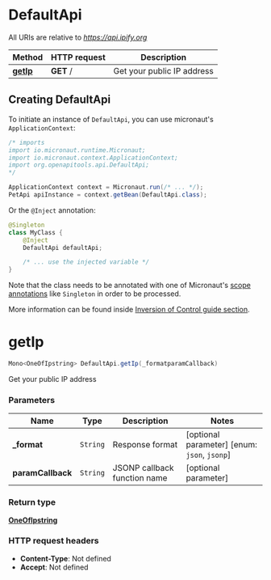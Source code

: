 # DefaultApi

All URIs are relative to *https://api.ipify.org*

Method | HTTP request | Description
------------- | ------------- | -------------
[**getIp**](DefaultApi.md#getIp) | **GET** / | Get your public IP address


## Creating DefaultApi

To initiate an instance of `DefaultApi`, you can use micronaut's `ApplicationContext`:
```java
/* imports
import io.micronaut.runtime.Micronaut;
import io.micronaut.context.ApplicationContext;
import org.openapitools.api.DefaultApi;
*/

ApplicationContext context = Micronaut.run(/* ... */);
PetApi apiInstance = context.getBean(DefaultApi.class);
```

Or the `@Inject` annotation:
```java
@Singleton
class MyClass {
    @Inject
    DefaultApi defaultApi;

    /* ... use the injected variable */
}
```
Note that the class needs to be annotated with one of Micronaut's [scope annotations](https://docs.micronaut.io/latest/guide/#scopes) like `Singleton` in order to be processed.

More information can be found inside [Inversion of Control guide section](https://docs.micronaut.io/latest/guide/#ioc).

<a name="getIp"></a>
# **getIp**
```java
Mono<OneOfIpstring> DefaultApi.getIp(_formatparamCallback)
```

Get your public IP address

### Parameters
Name | Type | Description  | Notes
------------- | ------------- | ------------- | -------------
 **_format** | `String`| Response format | [optional parameter] [enum: `json`, `jsonp`]
 **paramCallback** | `String`| JSONP callback function name | [optional parameter]


### Return type
[**OneOfIpstring**](OneOfIpstring.md)



### HTTP request headers
 - **Content-Type**: Not defined
 - **Accept**: Not defined

